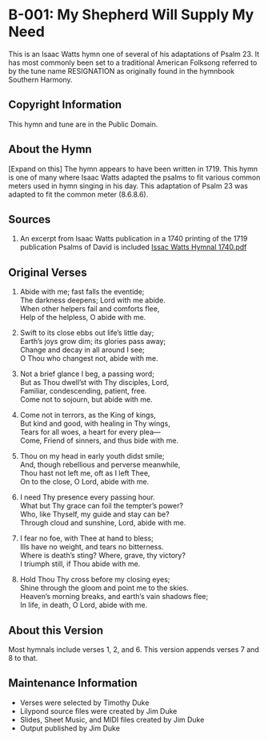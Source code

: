 # B-001: My Shepherd Will Supply My Need
This is an Isaac Watts hymn one of several of his adaptations of Psalm 23.  It has most commonly been set to a traditional American Folksong referred to by the tune name RESIGNATION as originally found in the hymnbook Southern Harmony.

## Copyright Information
This hymn and tune are in the Public Domain.

## About the Hymn

[Expand on this] The hymn appears to have been written in 1719.  This hymn is one of
many where Isaac Watts adapted the psalms to fit various common meters used in hymn singing in his day.  This adaptation of Psalm 23 was adapted to fit the common meter (8.6.8.6).

## Sources

1. An excerpt from Isaac Watts publication in a 1740 printing of the 1719 publication Psalms of David is included [Issac Watts Hymnal 1740.pdf](Sources/Isaac_Watts_Hymnal_1740.pdf)

## Original Verses

1. Abide with me; fast falls the eventide;  
   The darkness deepens; Lord with me abide.  
   When other helpers fail and comforts flee,  
   Help of the helpless, O abide with me.

2. Swift to its close ebbs out life’s little day;  
   Earth’s joys grow dim; its glories pass away;  
   Change and decay in all around I see;  
   O Thou who changest not, abide with me.

3. Not a brief glance I beg, a passing word;  
   But as Thou dwell’st with Thy disciples, Lord,  
   Familiar, condescending, patient, free.  
   Come not to sojourn, but abide with me.

4. Come not in terrors, as the King of kings,  
   But kind and good, with healing in Thy wings,  
   Tears for all woes, a heart for every plea—  
   Come, Friend of sinners, and thus bide with me.

5. Thou on my head in early youth didst smile;  
   And, though rebellious and perverse meanwhile,  
   Thou hast not left me, oft as I left Thee,  
   On to the close, O Lord, abide with me.

6. I need Thy presence every passing hour.  
   What but Thy grace can foil the tempter’s power?  
   Who, like Thyself, my guide and stay can be?  
   Through cloud and sunshine, Lord, abide with me.

7. I fear no foe, with Thee at hand to bless;  
   Ills have no weight, and tears no bitterness.  
   Where is death’s sting? Where, grave, thy victory?  
   I triumph still, if Thou abide with me.

8. Hold Thou Thy cross before my closing eyes;  
   Shine through the gloom and point me to the skies.  
   Heaven’s morning breaks, and earth’s vain shadows flee;  
   In life, in death, O Lord, abide with me.

## About this Version

Most hymnals include verses 1, 2, and 6.  This version appends verses 7 and 8 to that.

## Maintenance Information

- Verses were selected by Timothy Duke
- Lilypond source files were created by Jim Duke
- Slides, Sheet Music, and MIDI files created by Jim Duke
- Output published by Jim Duke
